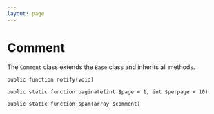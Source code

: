 ```yaml
---
layout: page
---
```


# Comment

The `Comment` class extends the `Base` class and inherits all methods.


`public function notify(void)`


`public static function paginate(int $page = 1, int $perpage = 10)`


`public static function spam(array $comment)`
